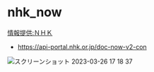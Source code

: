 # nhk_now

[情報提供:ＮＨＫ](https://api-portal.nhk.or.jp/)

- https://api-portal.nhk.or.jp/doc-now-v2-con

![スクリーンショット 2023-03-26 17 18 37](https://user-images.githubusercontent.com/997855/227764279-fa1f2f3c-0281-4ff1-8e1c-deb8be23a2a7.png)
